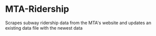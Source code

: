 # MTA-Ridership

Scrapes subway ridership data from the MTA's website and updates an existing data file with the newest data
